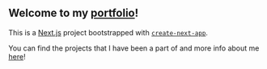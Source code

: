 ## Welcome to my [portfolio](https://michaelatrinh.vercel.app)!

This is a [Next.js](https://nextjs.org/) project bootstrapped with [`create-next-app`](https://github.com/vercel/next.js/tree/canary/packages/create-next-app).

You can find the projects that I have been a part of and more info about me [here](https://michaelatrinh.vercel.app)!
